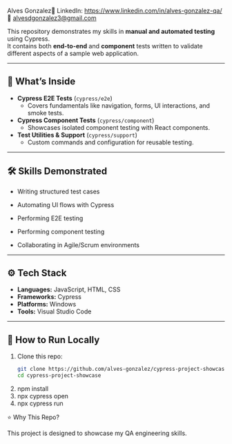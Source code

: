 Alves Gonzalez🔗 LinkedIn: https://www.linkedin.com/in/alves-gonzalez-qa/ 📧 alvesdgonzalez3@gmail.com

This repository demonstrates my skills in **manual and automated testing** using Cypress.  
It contains both **end-to-end** and **component** tests written to validate different aspects of a sample web application.

---

## 🚀 What’s Inside
- **Cypress E2E Tests** (`cypress/e2e`)  
  - Covers fundamentals like navigation, forms, UI interactions, and smoke tests.
- **Cypress Component Tests** (`cypress/component`)  
  - Showcases isolated component testing with React components.
- **Test Utilities & Support** (`cypress/support`)  
  - Custom commands and configuration for reusable testing.

---

## 🛠️ Skills Demonstrated

- Writing structured test cases

- Automating UI flows with Cypress

- Performing E2E testing

- Performing component testing

- Collaborating in Agile/Scrum environments

---

## ⚙️ Tech Stack
- **Languages:** JavaScript, HTML, CSS  
- **Frameworks:** Cypress
- **Platforms:** Windows 
- **Tools:** Visual Studio Code 

---

## 📂 How to Run Locally

1. Clone this repo:
   ```bash
   git clone https://github.com/alves-gonzalez/cypress-project-showcase.git
   cd cypress-project-showcase
2. npm install
3. npx cypress open
4. npx cypress run

⭐ Why This Repo?

This project is designed to showcase my QA engineering skills.
